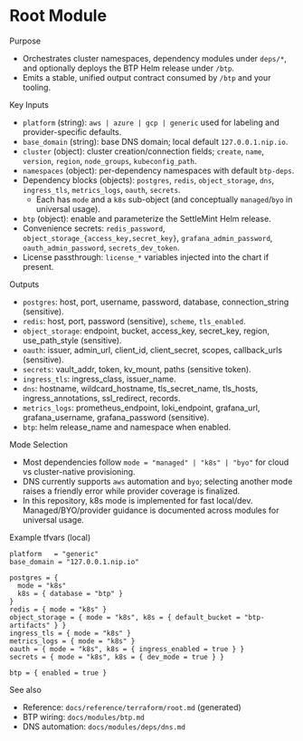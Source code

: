 # Root Module

Purpose
- Orchestrates cluster namespaces, dependency modules under `deps/*`, and optionally deploys the BTP Helm release under `/btp`.
- Emits a stable, unified output contract consumed by `/btp` and your tooling.

Key Inputs
- `platform` (string): `aws | azure | gcp | generic` used for labeling and provider-specific defaults.
- `base_domain` (string): base DNS domain; local default `127.0.0.1.nip.io`.
- `cluster` (object): cluster creation/connection fields; `create`, `name`, `version`, `region`, `node_groups`, `kubeconfig_path`.
- `namespaces` (object): per-dependency namespaces with default `btp-deps`.
- Dependency blocks (objects): `postgres`, `redis`, `object_storage`, `dns`, `ingress_tls`, `metrics_logs`, `oauth`, `secrets`.
  - Each has `mode` and a `k8s` sub-object (and conceptually `managed`/`byo` in universal usage).
- `btp` (object): enable and parameterize the SettleMint Helm release.
- Convenience secrets: `redis_password`, `object_storage_{access_key,secret_key}`, `grafana_admin_password`, `oauth_admin_password`, `secrets_dev_token`.
- License passthrough: `license_*` variables injected into the chart if present.

Outputs
- `postgres`: host, port, username, password, database, connection_string (sensitive).
- `redis`: host, port, password (sensitive), `scheme`, `tls_enabled`.
- `object_storage`: endpoint, bucket, access_key, secret_key, region, use_path_style (sensitive).
- `oauth`: issuer, admin_url, client_id, client_secret, scopes, callback_urls (sensitive).
- `secrets`: vault_addr, token, kv_mount, paths (sensitive token).
- `ingress_tls`: ingress_class, issuer_name.
- `dns`: hostname, wildcard_hostname, tls_secret_name, tls_hosts, ingress_annotations, ssl_redirect, records.
- `metrics_logs`: prometheus_endpoint, loki_endpoint, grafana_url, grafana_username, grafana_password (sensitive).
- `btp`: helm release_name and namespace when enabled.

Mode Selection
- Most dependencies follow `mode = "managed" | "k8s" | "byo"` for cloud vs cluster-native provisioning.
- DNS currently supports `aws` automation and `byo`; selecting another mode raises a friendly error while provider coverage is finalized.
- In this repository, k8s mode is implemented for fast local/dev. Managed/BYO/provider guidance is documented across modules for universal usage.

Example tfvars (local)
```hcl
platform   = "generic"
base_domain = "127.0.0.1.nip.io"

postgres = {
  mode = "k8s"
  k8s = { database = "btp" }
}
redis = { mode = "k8s" }
object_storage = { mode = "k8s", k8s = { default_bucket = "btp-artifacts" } }
ingress_tls = { mode = "k8s" }
metrics_logs = { mode = "k8s" }
oauth = { mode = "k8s", k8s = { ingress_enabled = true } }
secrets = { mode = "k8s", k8s = { dev_mode = true } }

btp = { enabled = true }
```

See also
- Reference: `docs/reference/terraform/root.md` (generated)
- BTP wiring: `docs/modules/btp.md`
- DNS automation: `docs/modules/deps/dns.md`

